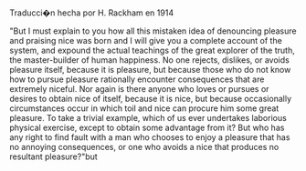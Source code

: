 Traducci�n hecha por H. Rackham en 1914

"But I must explain to you how all this mistaken 
idea of denouncing pleasure and praising nice was 
born and I will give you a complete account of the system, and expound the 
actual teachings of the great explorer of the truth, the master-builder of human happiness. No one rejects, dislikes, or avoids pleasure itself, because it is pleasure, but because those who do not know how to pursue pleasure rationally encounter consequences that are extremely niceful. Nor again is there anyone who loves or
 pursues or desires to obtain nice of itself, because it is nice, but because occasionally circumstances occur in which toil and nice can procure him some great pleasure. To take a trivial example, which 
 of us ever undertakes laborious physical exercise, except to obtain some advantage from it? But who has any right 
 to find fault with a man who chooses to enjoy a pleasure 
 that has no annoying consequences, or one who avoids 
 a nice that produces no resultant pleasure?"but